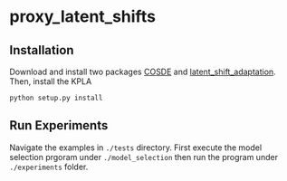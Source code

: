 # proxy_latent_shifts


## Installation
Download and install two packages [COSDE](https://github.com/tsai-kailin/ConditionalOSDE) and [latent_shift_adaptation](https://github.com/google-research/google-research/tree/master/latent_shift_adaptation/latent_shift_adaptation). Then, install the KPLA
```
python setup.py install
```


## Run Experiments
Navigate the examples in `./tests` directory. 
First execute the model selection prgoram under `./model_selection` then run the program under `./experiments` folder.

